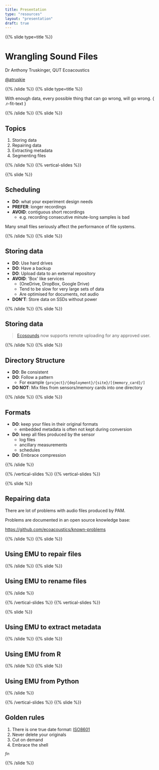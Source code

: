 ```yaml
---
title: Presentation
type: "resources"
layout: "presentation"
draft: true
---
```


{{% slide type=title %}}

# Wrangling Sound Files

Dr Anthony Truskinger, QUT Ecoacoustics

[@atruskie](https://twitter.com/atruskie)

{{% /slide %}}
{{% slide type=title  %}}

With enough data,
every possible thing that can go wrong,
will go wrong.
{ .r-fit-text }

{{% /slide %}}
{{% slide %}}

## Topics

1. Storing data
2. Repairing data
3. Extracting metadata
4. Segmenting files

{{% /slide %}}
{{% vertical-slides %}}

<!-- vertical slides -->

{{% slide %}}

## Scheduling

-   **DO**: what your experiment design needs
-   **PREFER**: longer recordings
-   **AVOID**: contiguous short recordings
    -   e.g. recording consecutive minute-long samples is bad

Many small files seriously affect the performance of file systems.

{{% /slide %}}
{{% slide %}}

## Storing data

-   **DO**: Use hard drives
-   **DO**: Have a backup
-   **DO**: Upload data to an external repository
-   **AVOID**: 'Box' like services
    -   (OneDrive, DropBox, Google Drive)
    -   Tend to be slow for very large sets of data
    -   Are optimised for documents, not audio
-   **DON'T**: Store data on SSDs without power

{{% /slide %}}
{{% slide %}}

## Storing data

> [Ecosounds](https://www.ecosounds.org/) now supports remote uploading for any approved user.

{{% /slide %}}
{{% slide %}}

## Directory Structure

-   **DO**: Be consistent
-   **DO**: Follow a pattern
    -   For example
        `{project}/{deployment}/{site}/[{memory_card}/]`
-   **DO NOT**: Mix files from sensors/memory cards into one directory

{{% /slide %}}
{{% slide %}}

## Formats

-   **DO**: keep your files in their original formats
    -   embedded metadata is often not kept during conversion
-   **DO**: keep all files produced by the sensor
    -   log files
    -   ancillary measurements
    -   schedules
-   **DO**: Embrace compression

{{% /slide %}}

{{% /vertical-slides %}}
{{% vertical-slides %}}

{{% slide %}}

## Repairing data

There are lot of problems with audio files produced by PAM.

Problems are documented in an open source knowledge base:

<https://github.com/ecoacoustics/known-problems>

{{% /slide %}}
{{% slide %}}

## Using EMU to repair files

{{% /slide %}}
{{% slide %}}

## Using EMU to rename files

{{% /slide %}}

{{% /vertical-slides %}}
{{% vertical-slides %}}

{{% slide %}}

## Using EMU to extract metadata

{{% /slide %}}
{{% slide %}}

## Using EMU from R

{{% /slide %}}
{{% slide %}}

## Using EMU from Python

{{% /slide %}}

{{% /vertical-slides %}}
{{% slide %}}

## Golden rules

1. There is one true date format: [ISO8601](https://en.wikipedia.org/wiki/ISO_8601)
2. Never delete your originals
3. Cut on demand
4. Embrace the shell

<small>_fin_</small>

{{% /slide %}}
